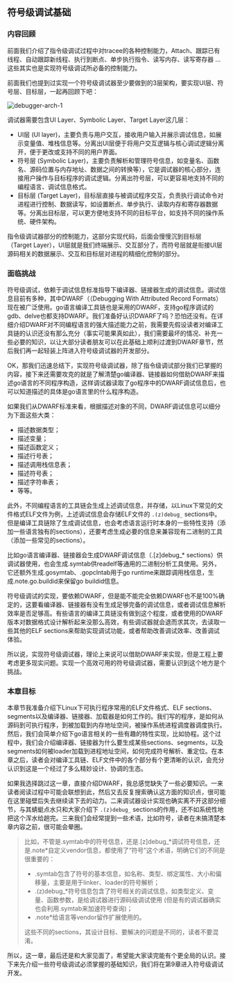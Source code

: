 ## 符号级调试基础

### 内容回顾

前面我们介绍了指令级调试过程中对tracee的各种控制能力，Attach、跟踪已有线程、自动跟踪新线程、执行到断点、单步执行指令、读写内存、读写寄存器 … 这些其实也是实现符号级调试所必备的控制能力。

前面我们也提到过实现一个符号级调试器至少要做到的3层架构，要实现UI层、符号层、目标层，一起再回顾下吧：

![debugger-arch-1](../5-debugger-skeleton/assets/debugger-arch-1.png)

调试器需要包含UI Layer、Symbolic Layer、Target Layer这几层：

- UI层 (UI layer)，主要负责与用户交互，接收用户输入并展示调试信息，如展示变量值、堆栈信息等。分离出UI层便于将用户交互逻辑与核心调试逻辑分离开，便于更改或支持不同的用户界面。
- 符号层 (Symbolic Layer)，主要负责解析和管理符号信息，如变量名、函数名、源码位置与内存地址、数据之间的转换等），它是调试器的核心部分，连接用户操作与目标程序的调试逻辑。分离出符号层，可以更容易地支持不同的编程语言、调试信息格式。
- 目标层 (Target Layer)，目标层直接与被调试程序交互，负责执行调试命令对进程进行控制、数据读写，如设置断点、单步执行、读取内存和寄存器数据等。分离出目标层，可以更方便地支持不同的目标平台，如支持不同的操作系统、硬件架构。

指令级调试器部分的控制能力，这部分实现代码，后面会慢慢沉到目标层（Target Layer），UI层就是我们终端展示、交互部分了，而符号层就是衔接UI层源码相关的数据展示、交互和目标层对进程的精细化控制的部分。

### 面临挑战

符号级调试，依赖于调试信息标准指导下编译器、链接器生成的调试信息。调试信息目前有多种，其中DWARF（（Debugging With Attributed Record Formats）现在被广泛使用。go语言编译工具链也是采用的DWARF，支持go程序调试的gdb、delve也都支持DWARF。我们准备好认识DWARF了吗？恐怕还没有。在详细介绍DWARF对不同编程语言的强大描述能力之前，我需要先假设读者对编译工具链的认识还没有那么充分（事实可能果真如此），我们需要最坏的情况、补充一些必要的知识，以让大部分读者朋友可以在此基础上顺利过渡到DWARF章节，然后我们再一起轻装上阵进入符号级调试器的开发部分。

OK，那我们迅速总结下，实现符号级调试器，除了指令级调试部分我们已掌握的内容，接下来还需要攻克的就是了解清楚go编译器、链接器如何借助DWARF来描述go语言的不同程序构造，这样调试器读取了go程序中的DWARF调试信息后，也可以知道描述的具体是go语言里的什么程序构造。

如果我们从DWARF标准来看，根据描述对象的不同，DWARF调试信息可以细分为下面这些大类：

- 描述数据类型；
- 描述变量；
- 描述函数定义；
- 描述行号表；
- 描述调用栈信息表；
- 描述符号表；
- 描述字符串表；
- 等等。

此外，不同编程语言的工具链会生成上述调试信息，并存储，以Linux下常见的文件格式ELF文件为例，上述调试信息会存储ELF文件的 `.(z)debug_` sections中。但是编译工具链除了生成调试信息，也会考虑语言运行时本身的一些特性支持（添加一些语言独有的sections），还要考虑生成必要的信息来兼容现有二进制的工具（添加一些常见的sections）。

比如go语言编译器、链接器会生成DWARF调试信息（.[z]debug_* sections）供调试器使用，也会生成.symtab供readelf等通用的二进制分析工具使用。另外，它还额外生成.gosymtab、.gopclntab用于go runtime来跟踪调用栈信息，生成.note.go.buildid来保留go buildid信息。

符号级调试的实现，要依赖DWARF，但是能不能完全依赖DWARF也不是100%确定的，这要看编译器、链接器有没有生成足够完备的调试信息，或者调试信息解析效率是否足够高。有些语言的编译工具链没有做到这个程度，或者使用的DWARF版本对数据格式设计解析起来没那么高效，有些调试器就会退而求其次，去读取一些其他的ELF sections来帮助实现调试功能，或者帮助改善调试效率、改善调试体验。

所以说，实现符号级调试器，理论上来说可以借助DWARF来实现，但是工程上要考虑更多现实问题。实现一个高效可用的符号级调试器，需要认识到这个地方是个挑战。

### 本章目标

本章节我准备介绍下Linux下可执行程序常用的ELF文件格式、ELF sections、segments以及编译器、链接器、加载器是如何工作的。我们写的程序，是如何从源码到可执行程序，到被加载到内存地址空间，被操作系统进程调度器调度执行。然后，我们会简单介绍下go语言相关的一些有趣的特性实现，比如协程。这个过程中，我们会介绍编译器、链接器为什么要生成某些sections、segments，以及segments如何被loader加载到进程地址空间，如何完成符号解析、重定位。在本章之后，读者会对编译工具链、ELF文件中的各个部分有个更清晰的认识，会充分认识到这是一个经过了多么精妙设计、协调的生态。

如果我选择跳过这一章，直接介绍DWARF，我总感觉缺失了一些必要知识。一来读者阅读过程中可能会联想到此，然后又去反复搜索确认这方面的知识点，很可能在这里碰壁后失去继续读下去的动力。二来调试器设计实现也确实离不开这部分细节，与其蜻蜓点水只和大家介绍下 `.(z)debug_` sections的作用，还不如系统性地把这个浑水给趟完。三来我们会经常提到一些术语，比如符号，读者在未搞清楚本章内容之前，很可能会晕圈。

> 比如，不管是.symtab中的符号信息，还是.[z]debug\_\*调试符号信息，还是.note\*自定义vendor信息，都使用了“符号”这个术语，明确它们的不同是很重要的：
>
> - .symtab包含了符号的基本信息，如名称、类型、绑定属性、大小和偏移量，主要是用于linker、loader的符号解析；
> - .(z)debug\_\*符号信息包含了符号相关的调试信息，如类型定义、变量、函数参数，是给调试器进行源码级调试使用 (但是有的调试器确实也会利用.symtab来加速符号查询)；
> - .note\*给语言等vendor留作扩展使用的。
>
> 这些不同的sections，其设计目标、要解决的问题是不同的，读者不要混淆。

所以，这一章，最后还是和大家见面了，希望能大家读完能有个更全局的认识。接下来先介绍一些符号级调试必须掌握的基础知识，我们将在第9章进入符号级调试开发。

